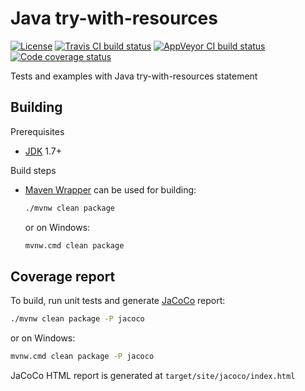 # Java try-with-resources

[![License](https://img.shields.io/github/license/mabrarov/java-try-with-resources.svg)](https://github.com/mabrarov/java-try-with-resources/tree/master/LICENSE)
[![Travis CI build status](https://travis-ci.org/mabrarov/java-try-with-resources.svg?branch=master)](https://travis-ci.org/mabrarov/java-try-with-resources)
[![AppVeyor CI build status](https://ci.appveyor.com/api/projects/status/e9gghbqg9knp0cfw/branch/master?svg=true)](https://ci.appveyor.com/project/mabrarov/java-try-with-resources/branch/master)
[![Code coverage status](https://codecov.io/gh/mabrarov/java-try-with-resources/branch/master/graph/badge.svg)](https://codecov.io/gh/mabrarov/java-try-with-resources/branch/master)

Tests and examples with Java try-with-resources statement

## Building

Prerequisites

* [JDK](https://openjdk.java.net/) 1.7+

Build steps

* [Maven Wrapper](https://github.com/takari/maven-wrapper) can be used for building:

   ```bash
   ./mvnw clean package
   ```

   or on Windows:

   ```cmd
   mvnw.cmd clean package
   ```

## Coverage report

To build, run unit tests and generate [JaCoCo](https://www.eclemma.org/jacoco/) report:

```bash
./mvnw clean package -P jacoco
```

or on Windows:

```cmd
mvnw.cmd clean package -P jacoco
```

JaCoCo HTML report is generated at `target/site/jacoco/index.html`
